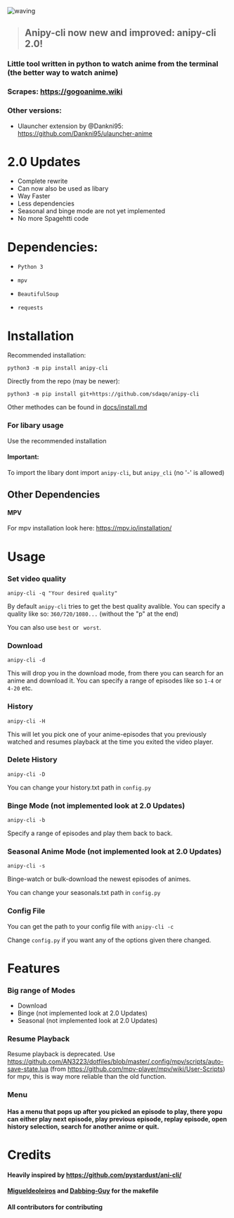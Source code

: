 
![waving](https://capsule-render.vercel.app/api?type=waving&height=200&text=sdaqo/anipy-cli&fontAlign=60&fontAlignY=40&color=021224&fontColor=b0b8b2&animation=fadeIn)

> ## Anipy-cli now new and improved: anipy-cli 2.0!

### Little tool written in python to watch anime from the terminal (the better way to watch anime)
### Scrapes: https://gogoanime.wiki


### Other versions:
- Ulauncher extension by @Dankni95: 
https://github.com/Dankni95/ulauncher-anime 

# 2.0 Updates
- Complete rewrite
- Can now also be used as libary
- Way Faster
- Less dependencies
- Seasonal and binge mode are
  not yet implemented
- No more Spagehtti code

# Dependencies:
- `Python 3`

- `mpv`

- `BeautifulSoup`

- `requests`


# Installation

Recommended installation:

`python3 -m pip install anipy-cli`

Directly from the repo (may be newer):

`python3 -m pip install git+https://github.com/sdaqo/anipy-cli`

Other methodes can be found in [docs/install.md](https://github.com/sdaqo/anipy-cli/blob/master/docs/install.md)

### For libary usage

Use the recommended installation

#### Important:
To import the libary dont import `anipy-cli`, but `anipy_cli` (no '-' is allowed)



## Other Dependencies

#### MPV
For mpv installation look here: https://mpv.io/installation/


    
# Usage

### Set video quality
`anipy-cli -q "Your desired quality"`

By default `anipy-cli` tries to get the best quality avalible. You can specify a quality like so: `360/720/1080...` (without the "p" at the end)

You can also use `best` or ` worst`.

### Download

`anipy-cli -d`

This will drop you in the download mode, from there you can search for an anime and download it. You can specify a range of episodes like so `1-4` or `4-20` etc.

### History

`anipy-cli -H`

This will let you pick one of your anime-episodes that you previously watched and resumes playback at the time you exited the video player.

### Delete History

`anipy-cli -D`

You can change your history.txt path in `config.py`

### Binge Mode (not implemented look at 2.0 Updates)

`anipy-cli -b`

Specify a range of episodes and play them back to back.

### Seasonal Anime Mode (not implemented look at 2.0 Updates)

`anipy-cli -s`

Binge-watch or bulk-download the newest episodes of animes.

You can change your seasonals.txt path in `config.py`

### Config File

You can get the path to your config file with `anipy-cli -c`

Change `config.py` if you want any of the options given there changed.

# Features

### Big range of Modes

- Download
- Binge (not implemented look at 2.0 Updates)
- Seasonal (not implemented look at 2.0 Updates)

### Resume Playback
Resume playback is deprecated. Use https://github.com/AN3223/dotfiles/blob/master/.config/mpv/scripts/auto-save-state.lua (from https://github.com/mpv-player/mpv/wiki/User-Scripts) for mpv, this is way more reliable than the old function.

### Menu
#### Has a menu that pops up after you picked an episode to play, there yopu can either play next episode, play previous episode, replay episode, open history selection, search for another anime or quit.

# Credits
#### Heavily inspired by https://github.com/pystardust/ani-cli/
#### [Migueldeoleiros](https://github.com/migueldeoleiros) and [Dabbing-Guy](https://github.com/Dabbing-Guy) for the makefile 
#### All contributors for contributing
